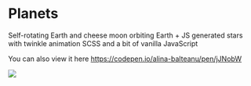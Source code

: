# Planets
Self-rotating Earth and cheese moon orbiting Earth + JS generated stars with twinkle animation
SCSS and a bit of vanilla JavaScript

You can also view it here https://codepen.io/alina-balteanu/pen/jJNobW

![](https://res.cloudinary.com/dshmwg7vw/image/upload/v1551125435/planets.jpg)
